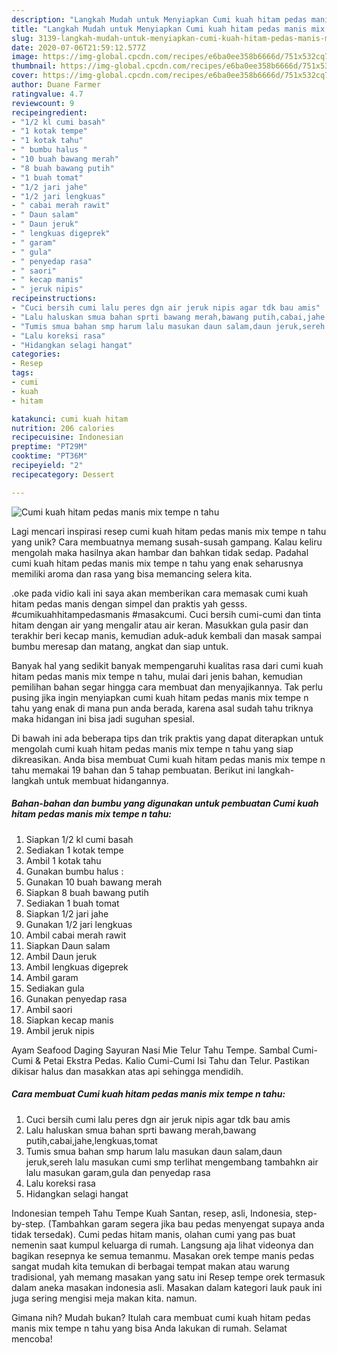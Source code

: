 ```yaml
---
description: "Langkah Mudah untuk Menyiapkan Cumi kuah hitam pedas manis mix tempe n tahu Anti Gagal"
title: "Langkah Mudah untuk Menyiapkan Cumi kuah hitam pedas manis mix tempe n tahu Anti Gagal"
slug: 3139-langkah-mudah-untuk-menyiapkan-cumi-kuah-hitam-pedas-manis-mix-tempe-n-tahu-anti-gagal
date: 2020-07-06T21:59:12.577Z
image: https://img-global.cpcdn.com/recipes/e6ba0ee358b6666d/751x532cq70/cumi-kuah-hitam-pedas-manis-mix-tempe-n-tahu-foto-resep-utama.jpg
thumbnail: https://img-global.cpcdn.com/recipes/e6ba0ee358b6666d/751x532cq70/cumi-kuah-hitam-pedas-manis-mix-tempe-n-tahu-foto-resep-utama.jpg
cover: https://img-global.cpcdn.com/recipes/e6ba0ee358b6666d/751x532cq70/cumi-kuah-hitam-pedas-manis-mix-tempe-n-tahu-foto-resep-utama.jpg
author: Duane Farmer
ratingvalue: 4.7
reviewcount: 9
recipeingredient:
- "1/2 kl cumi basah"
- "1 kotak tempe"
- "1 kotak tahu"
- " bumbu halus "
- "10 buah bawang merah"
- "8 buah bawang putih"
- "1 buah tomat"
- "1/2 jari jahe"
- "1/2 jari lengkuas"
- " cabai merah rawit"
- " Daun salam"
- " Daun jeruk"
- " lengkuas digeprek"
- " garam"
- " gula"
- " penyedap rasa"
- " saori"
- " kecap manis"
- " jeruk nipis"
recipeinstructions:
- "Cuci bersih cumi lalu peres dgn air jeruk nipis agar tdk bau amis"
- "Lalu haluskan smua bahan sprti bawang merah,bawang putih,cabai,jahe,lengkuas,tomat"
- "Tumis smua bahan smp harum lalu masukan daun salam,daun jeruk,sereh lalu masukan cumi smp terlihat mengembang tambahkn air lalu masukan garam,gula dan penyedap rasa"
- "Lalu koreksi rasa"
- "Hidangkan selagi hangat"
categories:
- Resep
tags:
- cumi
- kuah
- hitam

katakunci: cumi kuah hitam 
nutrition: 206 calories
recipecuisine: Indonesian
preptime: "PT29M"
cooktime: "PT36M"
recipeyield: "2"
recipecategory: Dessert

---
```



![Cumi kuah hitam pedas manis mix tempe n tahu](https://img-global.cpcdn.com/recipes/e6ba0ee358b6666d/751x532cq70/cumi-kuah-hitam-pedas-manis-mix-tempe-n-tahu-foto-resep-utama.jpg)

Lagi mencari inspirasi resep cumi kuah hitam pedas manis mix tempe n tahu yang unik? Cara membuatnya memang susah-susah gampang. Kalau keliru mengolah maka hasilnya akan hambar dan bahkan tidak sedap. Padahal cumi kuah hitam pedas manis mix tempe n tahu yang enak seharusnya memiliki aroma dan rasa yang bisa memancing selera kita.

.oke pada vidio kali ini saya akan memberikan cara memasak cumi kuah hitam pedas manis dengan simpel dan praktis yah gesss. #cumikuahhitampedasmanis #masakcumi. Cuci bersih cumi-cumi dan tinta hitam dengan air yang mengalir atau air keran. Masukkan gula pasir dan terakhir beri kecap manis, kemudian aduk-aduk kembali dan masak sampai bumbu meresap dan matang, angkat dan siap untuk.

Banyak hal yang sedikit banyak mempengaruhi kualitas rasa dari cumi kuah hitam pedas manis mix tempe n tahu, mulai dari jenis bahan, kemudian pemilihan bahan segar hingga cara membuat dan menyajikannya. Tak perlu pusing jika ingin menyiapkan cumi kuah hitam pedas manis mix tempe n tahu yang enak di mana pun anda berada, karena asal sudah tahu triknya maka hidangan ini bisa jadi suguhan spesial.


Di bawah ini ada beberapa tips dan trik praktis yang dapat diterapkan untuk mengolah cumi kuah hitam pedas manis mix tempe n tahu yang siap dikreasikan. Anda bisa membuat Cumi kuah hitam pedas manis mix tempe n tahu memakai 19 bahan dan 5 tahap pembuatan. Berikut ini langkah-langkah untuk membuat hidangannya.

<!--inarticleads1-->

##### Bahan-bahan dan bumbu yang digunakan untuk pembuatan Cumi kuah hitam pedas manis mix tempe n tahu:

1. Siapkan 1/2 kl cumi basah
1. Sediakan 1 kotak tempe
1. Ambil 1 kotak tahu
1. Gunakan  bumbu halus :
1. Gunakan 10 buah bawang merah
1. Siapkan 8 buah bawang putih
1. Sediakan 1 buah tomat
1. Siapkan 1/2 jari jahe
1. Gunakan 1/2 jari lengkuas
1. Ambil  cabai merah rawit
1. Siapkan  Daun salam
1. Ambil  Daun jeruk
1. Ambil  lengkuas digeprek
1. Ambil  garam
1. Sediakan  gula
1. Gunakan  penyedap rasa
1. Ambil  saori
1. Siapkan  kecap manis
1. Ambil  jeruk nipis


Ayam Seafood Daging Sayuran Nasi Mie Telur Tahu Tempe. Sambal Cumi-Cumi &amp; Petai Ekstra Pedas. Kalio Cumi-Cumi Isi Tahu dan Telur. Pastikan dikisar halus dan masakkan atas api sehingga mendidih. 

<!--inarticleads2-->

##### Cara membuat Cumi kuah hitam pedas manis mix tempe n tahu:

1. Cuci bersih cumi lalu peres dgn air jeruk nipis agar tdk bau amis
1. Lalu haluskan smua bahan sprti bawang merah,bawang putih,cabai,jahe,lengkuas,tomat
1. Tumis smua bahan smp harum lalu masukan daun salam,daun jeruk,sereh lalu masukan cumi smp terlihat mengembang tambahkn air lalu masukan garam,gula dan penyedap rasa
1. Lalu koreksi rasa
1. Hidangkan selagi hangat


Indonesian tempeh Tahu Tempe Kuah Santan, resep, asli, Indonesia, step-by-step. (Tambahkan garam segera jika bau pedas menyengat supaya anda tidak tersedak). Cumi pedas hitam manis, olahan cumi yang pas buat nemenin saat kumpul keluarga di rumah. Langsung aja lihat videonya dan bagikan resepnya ke semua temanmu. Masakan orek tempe manis pedas sangat mudah kita temukan di berbagai tempat makan atau warung tradisional, yah memang masakan yang satu ini Resep tempe orek termasuk dalam aneka masakan indonesia asli. Masakan dalam kategori lauk pauk ini juga sering mengisi meja makan kita. namun. 

Gimana nih? Mudah bukan? Itulah cara membuat cumi kuah hitam pedas manis mix tempe n tahu yang bisa Anda lakukan di rumah. Selamat mencoba!
